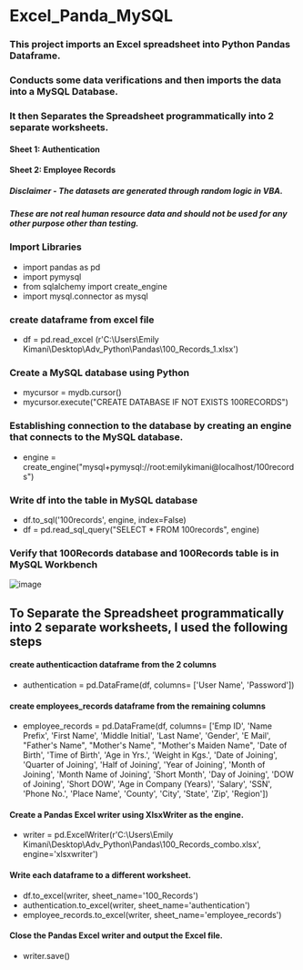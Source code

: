 # Excel_Panda_MySQL
### This project imports an Excel spreadsheet into Python Pandas Dataframe. 
### Conducts some data verifications and then imports the data into a MySQL Database. 
### It then Separates the Spreadsheet programmatically into 2 separate worksheets. 

   #### Sheet 1: Authentication 
   #### Sheet 2: Employee Records

##### Disclaimer - The datasets are generated through random logic in VBA. 
##### These are not real human resource data and should not be used for any other purpose other than testing.

### Import Libraries
* import pandas as pd
* import pymysql
* from sqlalchemy import create_engine
* import mysql.connector as mysql

### create dataframe from excel file
* df = pd.read_excel (r'C:\Users\Emily Kimani\Desktop\Adv_Python\Pandas\100_Records_1.xlsx')

### Create a MySQL database using Python
* mycursor = mydb.cursor()
* mycursor.execute("CREATE DATABASE IF NOT EXISTS 100RECORDS")

### Establishing connection to the database by creating an engine that connects to the MySQL database.

* engine = create_engine("mysql+pymysql://root:emilykimani@localhost/100records")
    
### Write df into the table in MySQL database  

* df.to_sql('100records', engine, index=False)
* df = pd.read_sql_query("SELECT * FROM 100records", engine)

### Verify that 100Records database and 100Records table is in MySQL Workbench
![image](https://user-images.githubusercontent.com/77937714/113582603-8fae7280-95f6-11eb-986e-c9a94e8f8bfe.png)

## To Separate the Spreadsheet programmatically into 2 separate worksheets, I used the following steps

#### create authenticaction dataframe from the 2 columns 

* authentication = pd.DataFrame(df, columns= ['User Name', 'Password'])

#### create employees_records dataframe from the remaining columns

* employee_records = pd.DataFrame(df, columns= ['Emp ID', 'Name Prefix', 'First Name', 'Middle Initial', 'Last Name', 'Gender', 'E Mail', "Father's Name", "Mother's Name", "Mother's Maiden Name", 'Date of Birth', 'Time of Birth', 'Age in Yrs.', 'Weight in Kgs.', 'Date of Joining', 'Quarter of Joining', 'Half of Joining', 'Year of Joining', 'Month of Joining', 'Month Name of Joining', 'Short Month', 'Day of Joining', 'DOW of Joining', 'Short DOW', 'Age in Company (Years)', 'Salary', 'SSN', 'Phone No.', 'Place Name', 'County', 'City', 'State', 'Zip', 'Region'])

#### Create a Pandas Excel writer using XlsxWriter as the engine.
* writer = pd.ExcelWriter(r'C:\Users\Emily Kimani\Desktop\Adv_Python\Pandas\100_Records_combo.xlsx', engine='xlsxwriter')

#### Write each dataframe to a different worksheet.

* df.to_excel(writer, sheet_name='100_Records')
* authentication.to_excel(writer, sheet_name='authentication')
* employee_records.to_excel(writer, sheet_name='employee_records')

#### Close the Pandas Excel writer and output the Excel file.
* writer.save()

